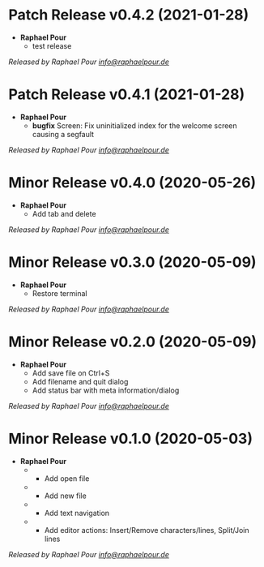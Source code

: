 # Patch Release v0.4.2 (2021-01-28)
  * **Raphael Pour**
    * test release

*Released by Raphael Pour <info@raphaelpour.de>*

# Patch Release v0.4.1 (2021-01-28)
  * **Raphael Pour**
    * **bugfix** Screen: Fix uninitialized index for the welcome screen causing a segfault

*Released by Raphael Pour <info@raphaelpour.de>*

# Minor Release v0.4.0 (2020-05-26)
  * **Raphael Pour**
    * Add tab and delete

*Released by Raphael Pour <info@raphaelpour.de>*

# Minor Release v0.3.0 (2020-05-09)
  * **Raphael Pour**
    * Restore terminal

*Released by Raphael Pour <info@raphaelpour.de>*

# Minor Release v0.2.0 (2020-05-09)
  * **Raphael Pour**
    * Add save file on Ctrl+S
    * Add filename and quit dialog
    * Add status bar with meta information/dialog

*Released by Raphael Pour <info@raphaelpour.de>*

# Minor Release v0.1.0 (2020-05-03)
  * **Raphael Pour**
    * - Add open file
    * - Add new file
    * - Add text navigation
    * - Add editor actions: Insert/Remove characters/lines, Split/Join lines

*Released by Raphael Pour <info@raphaelpour.de>*
